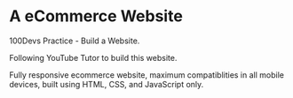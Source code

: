 # A eCommerce Website

100Devs Practice - Build a Website.

Following YouTube Tutor to build this website.

Fully responsive ecommerce website, maximum compatiblities in all mobile devices, built using HTML, CSS, and JavaScript only.


